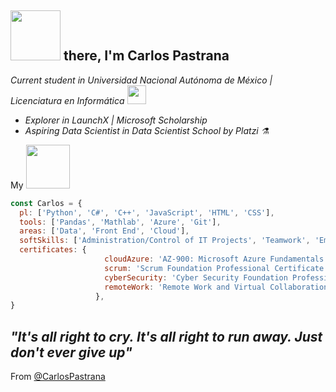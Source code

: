 <h2><img src="https://images.squarespace-cdn.com/content/v1/595e1b9ab6ac502f684cbe56/1505844870079-VFIG8ZQWCS1UMQ94D5V7/HI+GIF.gif?format=2500w" width="80"> there, I'm Carlos Pastrana</h2>

<p><em>Current student in Universidad Nacional Autónoma de México | Licenciatura en Informática <img src="https://unamglobal.unam.mx/wp-content/uploads/2017/05/LOGO-UNAM.png" width="30">
  
- Explorer in LaunchX | Microsoft Scholarship
- Aspiring Data Scientist in Data Scientist School by Platzi ⚗️ </p></em>

My <img src='https://cdn.dribbble.com/users/1397073/screenshots/4883979/media/a2b9f965c0a9a515fda51cbcf63bc401.gif' width='70'>

```javascript
const Carlos = {
  pl: ['Python', 'C#', 'C++', 'JavaScript', 'HTML', 'CSS'], 
  tools: ['Pandas', 'Mathlab', 'Azure', 'Git'],
  areas: ['Data', 'Front End', 'Cloud'],
  softSkills: ['Administration/Control of IT Projects', 'Teamwork', 'Empathy', 'Stress tolerance', 'Continuous learning'],
  certificates: {
                     cloudAzure: 'AZ-900: Microsoft Azure Fundamentals',
                     scrum: 'Scrum Foundation Professional Certificate - SFPC™',
                     cyberSecurity: 'Cyber Security Foundation Professional Certificate - CSFPC™',
                     remoteWork: 'Remote Work and Virtual Collaboration Professional Certificate'
                   },
}
```
<em><b>"It's all right to cry. It's all right to run away. Just don't ever give up"</em></b>
---
From [@CarlosPastrana](https://github.com/CarlosPastranaM)
